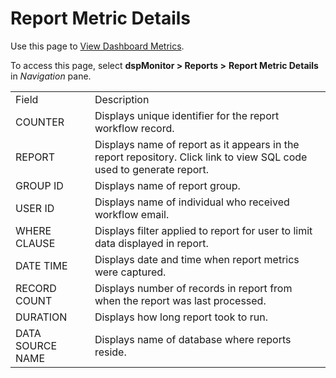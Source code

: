 # Report Metric Details

<div class="use">

Use this page to [View Dashboard
Metrics](../Use_Cases/View_Dashboard_Metrics.htm).

</div>

To access this page, select <span style="font-weight: bold;">dspMonitor
\> </span>**Reports \>** **Report Metric Details**
in *Navigation* pane.

|                  |                                                                                                                      |
| ---------------- | -------------------------------------------------------------------------------------------------------------------- |
| Field            | Description                                                                                                          |
| COUNTER          | Displays unique identifier for the report workflow record.                                                           |
| REPORT           | Displays name of report as it appears in the report repository. Click link to view SQL code used to generate report. |
| GROUP ID         | Displays name of report group.                                                                                       |
| USER ID          | Displays name of individual who received workflow email.                                                             |
| WHERE CLAUSE     | Displays filter applied to report for user to limit data displayed in report.                                        |
| DATE TIME        | Displays date and time when report metrics were captured.                                                            |
| RECORD COUNT     | Displays number of records in report from when the report was last processed.                                        |
| DURATION         | Displays how long report took to run.                                                                                |
| DATA SOURCE NAME | Displays name of database where reports reside.                                                                      |
